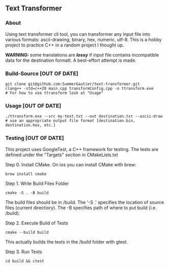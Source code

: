 ## Text Transformer

### About
    
Using text transformer cli tool, you can transformer any input file into various formats: ascii-drawing, binary, hex, numeric, utf-8. This is a hobby project to practice C++ in a random project I thought up.

**WARNING:** some translations are **_lossy_** if input file contains incompatible data for the destination formatt. A best-effort attempt is made.

### Build-Source [OUT OF DATE]
    
```
git clone git@github.com:SummerGautier/text-transformer.git
clang++ -std=c++20 main.cpp transformConfig.cpp -o ttransform.exe
# For how to use ttransform look at "Usage"
```

### Usage [OUT OF DATE]
     
 ```
 ./ttransform.exe --src my-text.txt --out destination.txt --ascii-draw
 # use an appropriate output file format [destination.bin, destination.hex, etc.]
 ```

### Testing [OUT OF DATE]

This project uses GoogleTest, a C++ framework for testing. The tests are defined under the "Targets" section in CMakeLists.txt

Step 0. Install CMake. 
On ios you can install CMake with brew:
```
brew install cmake
```

Step 1. Write Build Files Folder
```
cmake -S . -B build
```
The build files should be in /build. The '-S .' specifies the location of source files (current directiory). The -B specifies path of where to put build (i.e. /build).


Step 2. Execute Build of Tests
```
cmake --build build
```
This actually builds the tests in the /build folder with gtest.

Step 3. Run Tests
```
cd build && ctest
```